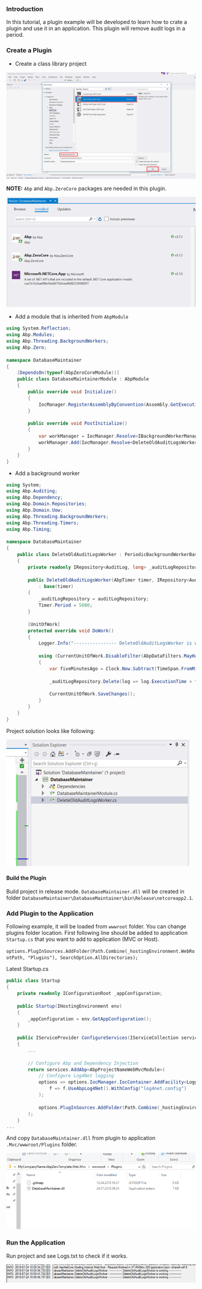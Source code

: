 ### Introduction

In this tutorial, a plugin example will be developed to learn how to crate a plugin and use it in an application. This plugin will remove audit logs in a period.

### Create a Plugin

- Create a class library project

<img src="images/create-plugin-project.png" alt="create-plugin-project" class="img-thumbnail" />

**NOTE:** `Abp` and `Abp.ZeroCore` packages are needed in this plugin.

<img src="images/plugin-nuget-packages.png" alt="plugin-nuget-packages" class="img-thumbnail" />

- Add a module that is inherited from `AbpModule`

```c#
using System.Reflection;
using Abp.Modules;
using Abp.Threading.BackgroundWorkers;
using Abp.Zero;

namespace DatabaseMaintainer
{
    [DependsOn(typeof(AbpZeroCoreModule))]
    public class DatabaseMaintainerModule : AbpModule
    {
        public override void Initialize()
        {
            IocManager.RegisterAssemblyByConvention(Assembly.GetExecutingAssembly());
        }

        public override void PostInitialize()
        {
            var workManager = IocManager.Resolve<IBackgroundWorkerManager>();
            workManager.Add(IocManager.Resolve<DeleteOldAuditLogsWorker>());
        }
    }
}
```

- Add a background worker 

````c#
using System;
using Abp.Auditing;
using Abp.Dependency;
using Abp.Domain.Repositories;
using Abp.Domain.Uow;
using Abp.Threading.BackgroundWorkers;
using Abp.Threading.Timers;
using Abp.Timing;

namespace DatabaseMaintainer
{
    public class DeleteOldAuditLogsWorker : PeriodicBackgroundWorkerBase, ISingletonDependency
    {
        private readonly IRepository<AuditLog, long> _auditLogRepository;

        public DeleteOldAuditLogsWorker(AbpTimer timer, IRepository<AuditLog, long> auditLogRepository)
            : base(timer)
        {
            _auditLogRepository = auditLogRepository;
            Timer.Period = 5000;
        }

        [UnitOfWork]
        protected override void DoWork()
        {
            Logger.Info("---------------- DeleteOldAuditLogsWorker is working ----------------");

            using (CurrentUnitOfWork.DisableFilter(AbpDataFilters.MayHaveTenant))
            {
                var fiveMinutesAgo = Clock.Now.Subtract(TimeSpan.FromMinutes(5));

                _auditLogRepository.Delete(log => log.ExecutionTime > fiveMinutesAgo);

                CurrentUnitOfWork.SaveChanges();
            }
        }
    }
}
````

Project solution looks like following:

<img src="images/plugin-solution.png" alt="plugin-solution" class="img-thumbnail" />

#### Build the Plugin

Build project in release mode. `DatabaseMaintainer.dll` will be created in folder 
`DatabaseMaintainer\DatabaseMaintainer\bin\Release\netcoreapp2.1`.

### Add Plugin to the Application

Following example, it will be loaded from `wwwroot` folder. You can change plugins folder location.
First following line should be added to application `Startup.cs` that you want to add to application (MVC or Host). 

`options.PlugInSources.AddFolder(Path.Combine(_hostingEnvironment.WebRootPath, "Plugins"), SearchOption.AllDirectories);`

Latest Startup.cs  

```c#
public class Startup
{
    private readonly IConfigurationRoot _appConfiguration;

    public Startup(IHostingEnvironment env)
    {
        _appConfiguration = env.GetAppConfiguration();
    }

    public IServiceProvider ConfigureServices(IServiceCollection services)
    {
        ...

        // Configure Abp and Dependency Injection
        return services.AddAbp<AbpProjectNameWebMvcModule>(
            // Configure Log4Net logging
            options => options.IocManager.IocContainer.AddFacility<LoggingFacility>(
                f => f.UseAbpLog4Net().WithConfig("log4net.config")
            );

            options.PlugInSources.AddFolder(Path.Combine(_hostingEnvironment.WebRootPath, "Plugins"), SearchOption.AllDirectories);
        );
    }
...
```

And copy `DatabaseMaintainer.dll` from plugin to application `.Mvc/wwwroot/Plugins` folder.

<img src="images/plugin-wwwroot.png" alt="plugin-wwwroot" class="img-thumbnail" />

### Run the Application

Run project and see Logs.txt to check if it works.

<img src="images/plugin-log.png" alt="plugin-log" class="img-thumbnail" />
